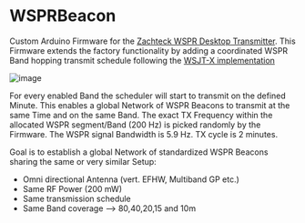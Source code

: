 # WSPRBeacon

Custom Arduino Firmware for the [Zachteck WSPR Desktop Transmitter](https://www.zachtek.com/1012).
This Firmware extends the factory functionality by adding a coordinated WSPR Band hopping transmit schedule following the [WSJT-X implementation](https://www.physics.princeton.edu/pulsar/K1JT/wsjtx-doc/wsjtx-main-2.3.0.html#_band_hopping)

![image](https://user-images.githubusercontent.com/75934980/118491568-6cabce00-b71f-11eb-9634-eb7d8e3a8a85.png)

For every enabled Band the scheduler will start to transmit on the defined Minute. This enables a global Network of WSPR Beacons to transmit at the same Time and on the same Band.
The exact TX Frequency within the allocated WSPR segment/Band (200 Hz) is picked randomly by the Firmware. The WSPR signal Bandwidth is 5.9 Hz. TX cycle is 2 minutes.

Goal is to establish a global Network of standardized WSPR Beacons sharing the same or very similar Setup:

- Omni directional Antenna (vert. EFHW, Multiband GP etc.)
- Same RF Power (200 mW)
- Same transmission schedule
- Same Band coverage --> 80,40,20,15 and 10m





